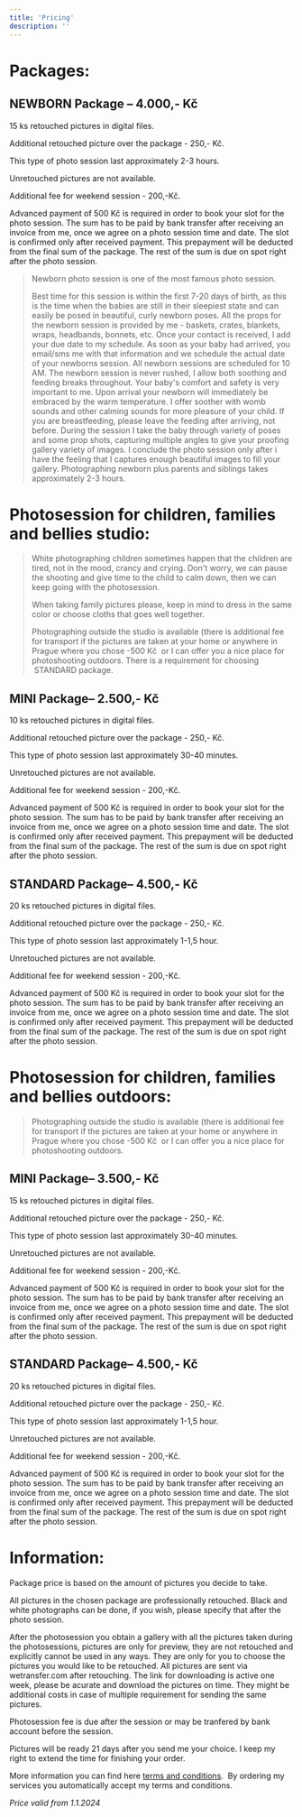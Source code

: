 ```yaml
---
title: 'Pricing'
description: ''
---
```


# Packages:

## NEWBORN Package – 4.000,- Kč

15 ks retouched pictures in digital files.

Additional retouched picture over the package - 250,- Kč.

This type of photo session last approximately 2-3 hours.

Unretouched pictures are not available.

Additional fee for weekend session - 200,-Kč.

Advanced payment of 500 Kč is required in order to book your slot for the photo session. The sum has to be paid by bank transfer after receiving an invoice from me, once we agree on a photo session time and date. The slot is confirmed only after received payment. This prepayment will be deducted from the final sum of the package. The rest of the sum is due on spot right after the photo session.

> Newborn photo session is one of the most famous photo session.
>
> Best time for this session is within the first 7-20 days of birth, as this is the time when the babies are still in their sleepiest state and can easily be posed in beautiful, curly newborn poses. All the props for the newborn session is provided by me - baskets, crates, blankets, wraps, headbands, bonnets, etc. Once your contact is received, I add your due date to my schedule. As soon as your baby had arrived, you email/sms me with that information and we schedule the actual date of your newborns session. All newborn sessions are scheduled for 10 AM. The newborn session is never rushed, I allow both soothing and feeding breaks throughout. Your baby's comfort and safety is very important to me. Upon arrival your newborn will immediately be embraced by the warm temperature. I offer soother with womb sounds and other calming sounds for more pleasure of your child. If you are breastfeeding, please leave the feeding after arriving, not before. During the session I take the baby through variety of poses and some prop shots, capturing multiple angles to give your proofing gallery variety of images. I conclude the photo session only after i have the feeling that I captures enough beautiful images to fill your gallery. Photographing newborn plus parents and siblings takes approximately 2-3 hours.

# Photosession for children, families and bellies studio:

> White photographing children sometimes happen that the children are tired, not in the mood, crancy and crying. Don't worry, we can pause the shooting and give time to the child to calm down, then we can keep going with the photosession.
>
> When taking family pictures please, keep in mind to dress in the same color or choose cloths that goes well together.
>
> Photographing outside the studio is available (there is additional fee for transport if the pictures are taken at your home or anywhere in Prague where you chose -500 Kč  or I can offer you a nice place for photoshooting outdoors. There is a requirement for choosing  STANDARD package.

## MINI Package– 2.500,- Kč

10 ks retouched pictures in digital files.

Additional retouched picture over the package - 250,- Kč.

This type of photo session last approximately 30-40 minutes.

Unretouched pictures are not available.

Additional fee for weekend session - 200,-Kč.

Advanced payment of 500 Kč is required in order to book your slot for the photo session. The sum has to be paid by bank transfer after receiving an invoice from me, once we agree on a photo session time and date. The slot is confirmed only after received payment. This prepayment will be deducted from the final sum of the package. The rest of the sum is due on spot right after the photo session.

## STANDARD Package– 4.500,- Kč

20 ks retouched pictures in digital files.

Additional retouched picture over the package - 250,- Kč.

This type of photo session last approximately 1-1,5 hour.

Unretouched pictures are not available.

Additional fee for weekend session - 200,-Kč.

Advanced payment of 500 Kč is required in order to book your slot for the photo session. The sum has to be paid by bank transfer after receiving an invoice from me, once we agree on a photo session time and date. The slot is confirmed only after received payment. This prepayment will be deducted from the final sum of the package. The rest of the sum is due on spot right after the photo session.

# Photosession for children, families and bellies outdoors:

> Photographing outside the studio is available (there is additional fee for transport if the pictures are taken at your home or anywhere in Prague where you chose -500 Kč  or I can offer you a nice place for photoshooting outdoors.

## MINI Package– 3.500,- Kč

15 ks retouched pictures in digital files.

Additional retouched picture over the package - 250,- Kč.

This type of photo session last approximately 30-40 minutes.

Unretouched pictures are not available.

Additional fee for weekend session - 200,-Kč.

Advanced payment of 500 Kč is required in order to book your slot for the photo session. The sum has to be paid by bank transfer after receiving an invoice from me, once we agree on a photo session time and date. The slot is confirmed only after received payment. This prepayment will be deducted from the final sum of the package. The rest of the sum is due on spot right after the photo session.

## STANDARD Package– 4.500,- Kč

20 ks retouched pictures in digital files.

Additional retouched picture over the package - 250,- Kč.

This type of photo session last approximately 1-1,5 hour.

Unretouched pictures are not available.

Additional fee for weekend session - 200,-Kč.

Advanced payment of 500 Kč is required in order to book your slot for the photo session. The sum has to be paid by bank transfer after receiving an invoice from me, once we agree on a photo session time and date. The slot is confirmed only after received payment. This prepayment will be deducted from the final sum of the package. The rest of the sum is due on spot right after the photo session.

# Information:

Package price is based on the amount of pictures you decide to take.

All pictures in the chosen package are professionally retouched. Black and white photographs can be done, if you wish, please specify that after the photo session.

After the photosession you obtain a gallery with all the pictures taken during the photosessions, pictures are only for preview, they are not retouched and explicitly cannot be used in any ways. They are only for you to choose the pictures you would like to be retouched. All pictures are sent via wetransfer.com after retouching. The link for downloading is active one week, please be acurate and download the pictures on time. They might be additional costs in case of multiple requirement for sending the same pictures.

Photosession fee is due after the session or may be tranfered by bank account before the session.

Pictures will be ready 21 days after you send me your choice. I keep my right to extend the time for finishing your order.

More information you can find here [terms and conditions](/en/policy).  By ordering my services you automatically accept my terms and conditions.

_Price valid from 1.1.2024_
